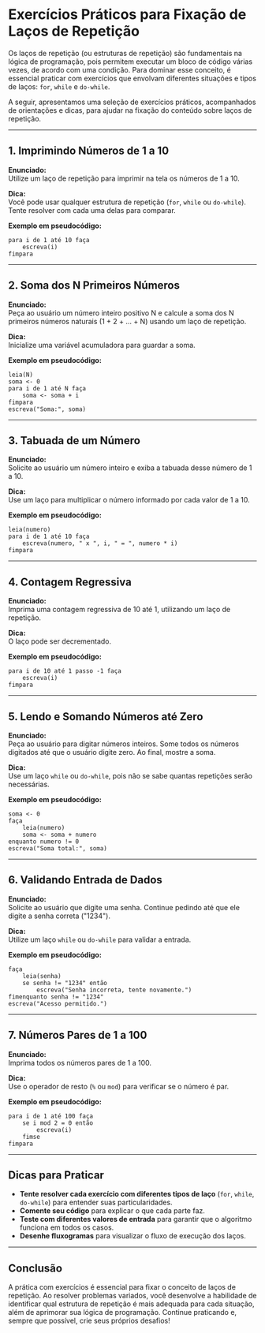 
# Exercícios Práticos para Fixação de Laços de Repetição

Os laços de repetição (ou estruturas de repetição) são fundamentais na lógica de programação, pois permitem executar um bloco de código várias vezes, de acordo com uma condição. Para dominar esse conceito, é essencial praticar com exercícios que envolvam diferentes situações e tipos de laços: `for`, `while` e `do-while`.

A seguir, apresentamos uma seleção de exercícios práticos, acompanhados de orientações e dicas, para ajudar na fixação do conteúdo sobre laços de repetição.

---

## 1. Imprimindo Números de 1 a 10

**Enunciado:**  
Utilize um laço de repetição para imprimir na tela os números de 1 a 10.

**Dica:**  
Você pode usar qualquer estrutura de repetição (`for`, `while` ou `do-while`). Tente resolver com cada uma delas para comparar.

**Exemplo em pseudocódigo:**
```pseudocode
para i de 1 até 10 faça
    escreva(i)
fimpara
```

---

## 2. Soma dos N Primeiros Números

**Enunciado:**  
Peça ao usuário um número inteiro positivo N e calcule a soma dos N primeiros números naturais (1 + 2 + ... + N) usando um laço de repetição.

**Dica:**  
Inicialize uma variável acumuladora para guardar a soma.

**Exemplo em pseudocódigo:**
```pseudocode
leia(N)
soma <- 0
para i de 1 até N faça
    soma <- soma + i
fimpara
escreva("Soma:", soma)
```

---

## 3. Tabuada de um Número

**Enunciado:**  
Solicite ao usuário um número inteiro e exiba a tabuada desse número de 1 a 10.

**Dica:**  
Use um laço para multiplicar o número informado por cada valor de 1 a 10.

**Exemplo em pseudocódigo:**
```pseudocode
leia(numero)
para i de 1 até 10 faça
    escreva(numero, " x ", i, " = ", numero * i)
fimpara
```

---

## 4. Contagem Regressiva

**Enunciado:**  
Imprima uma contagem regressiva de 10 até 1, utilizando um laço de repetição.

**Dica:**  
O laço pode ser decrementado.

**Exemplo em pseudocódigo:**
```pseudocode
para i de 10 até 1 passo -1 faça
    escreva(i)
fimpara
```

---

## 5. Lendo e Somando Números até Zero

**Enunciado:**  
Peça ao usuário para digitar números inteiros. Some todos os números digitados até que o usuário digite zero. Ao final, mostre a soma.

**Dica:**  
Use um laço `while` ou `do-while`, pois não se sabe quantas repetições serão necessárias.

**Exemplo em pseudocódigo:**
```pseudocode
soma <- 0
faça
    leia(numero)
    soma <- soma + numero
enquanto numero != 0
escreva("Soma total:", soma)
```

---

## 6. Validando Entrada de Dados

**Enunciado:**  
Solicite ao usuário que digite uma senha. Continue pedindo até que ele digite a senha correta ("1234").

**Dica:**  
Utilize um laço `while` ou `do-while` para validar a entrada.

**Exemplo em pseudocódigo:**
```pseudocode
faça
    leia(senha)
    se senha != "1234" então
        escreva("Senha incorreta, tente novamente.")
fimenquanto senha != "1234"
escreva("Acesso permitido.")
```

---

## 7. Números Pares de 1 a 100

**Enunciado:**  
Imprima todos os números pares de 1 a 100.

**Dica:**  
Use o operador de resto (`%` ou `mod`) para verificar se o número é par.

**Exemplo em pseudocódigo:**
```pseudocode
para i de 1 até 100 faça
    se i mod 2 = 0 então
        escreva(i)
    fimse
fimpara
```

---

## Dicas para Praticar

- **Tente resolver cada exercício com diferentes tipos de laço** (`for`, `while`, `do-while`) para entender suas particularidades.
- **Comente seu código** para explicar o que cada parte faz.
- **Teste com diferentes valores de entrada** para garantir que o algoritmo funciona em todos os casos.
- **Desenhe fluxogramas** para visualizar o fluxo de execução dos laços.

---

## Conclusão

A prática com exercícios é essencial para fixar o conceito de laços de repetição. Ao resolver problemas variados, você desenvolve a habilidade de identificar qual estrutura de repetição é mais adequada para cada situação, além de aprimorar sua lógica de programação. Continue praticando e, sempre que possível, crie seus próprios desafios!

```
